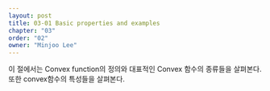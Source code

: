 ```yaml
---
layout: post
title: 03-01 Basic properties and examples
chapter: "03"
order: "02"
owner: "Minjoo Lee"
---
```

이 절에서는 Convex function의 정의와 대표적인 Convex 함수의 종류들을 살펴본다. 또한 convex함수의 특성들을 살펴본다.